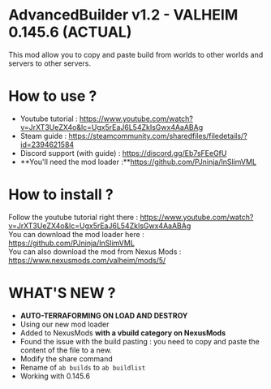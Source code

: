 # AdvancedBuilder v1.2 - VALHEIM 0.145.6 (ACTUAL)
This mod allow you to copy and paste build from worlds to other worlds and servers to other servers.

# How to use ?
* Youtube tutorial : https://www.youtube.com/watch?v=JrXT3UeZX4o&lc=Ugx5rEaJ6L54ZkIsGwx4AaABAg
* Steam guide : https://steamcommunity.com/sharedfiles/filedetails/?id=2394621584
* Discord support (with guide) : https://discord.gg/Eb7sFEeGfU
* **You'll need the mod loader :**https://github.com/PJninja/InSlimVML


# How to install ? 
Follow the youtube tutorial right there : https://www.youtube.com/watch?v=JrXT3UeZX4o&lc=Ugx5rEaJ6L54ZkIsGwx4AaABAg<br>
You can download the mod loader here : https://github.com/PJninja/InSlimVML<br>
You can also download the mod from Nexus Mods : https://www.nexusmods.com/valheim/mods/5/
# WHAT'S NEW ?
- **AUTO-TERRAFORMING ON LOAD AND DESTROY**
- Using our new mod loader
- Added to NexusMods **with a vbuild category on NexusMods**
- Found the issue with the build pasting : you need to copy and paste the content of the file to a new.
- Modify the share command
- Rename of `ab builds` to `ab buildlist`
- Working with 0.145.6
